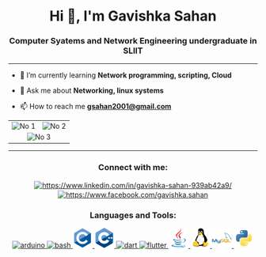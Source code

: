 <h1 align="center">Hi 👋, I'm Gavishka Sahan</h1>
<h3 align="center">Computer Syatems and Network Engineering undergraduate in SLIIT</h3>

---

- 🌱 I’m currently learning **Network programming, scripting, Cloud**

- 💬 Ask me about **Networking, linux systems**

- 📫 How to reach me **gsahan2001@gmail.com**

<table style="border: 0; width: 100%;">
  <tr>
    <td style="text-align: center;">
      <img 
        src="https://github-readme-stats.vercel.app/api?username=gavishka-sahan&show_icons=true&locale=en&title_color=ff6347&text_color=ffffff&icon_color=00bfff&bg_color=000000" 
        alt="No 1" width="400" height="200"
      />
    </td>
    <td style="text-align: center;">
      <img 
        src="https://github-readme-streak-stats.herokuapp.com/?user=gavishka-sahan&theme=black-ice&ring=ff6347&fire=ff6347&currStreakNum=ffffff&sideNums=ffffff&currStreakLabel=00bfff&sideLabels=00bfff&background=000000" 
        alt="No 2" width="400" height="200"
      />
    </td>
  </tr>
  <tr>
    <td colspan="2" style="text-align: center;">
      <img 
        src="https://github-readme-stats.vercel.app/api/top-langs?username=gavishka-sahan&show_icons=true&locale=en&layout=compact&title_color=ff6347&text_color=ffffff&icon_color=00bfff&bg_color=000000" 
        alt="No 3"
      />
    </td>
  </tr>
</table>




---

<h3 align="center">Connect with me:</h3>
<p align="center">
<a href="https://www.linkedin.com/in/gavishka-sahan-939ab42a9/" target="blank"><img align="center" src="https://raw.githubusercontent.com/rahuldkjain/github-profile-readme-generator/master/src/images/icons/Social/linked-in-alt.svg" alt="https://www.linkedin.com/in/gavishka-sahan-939ab42a9/" height="30" width="40" /></a>
<a href="https://www.facebook.com/gavishka.sahan" target="blank"><img align="center" src="https://raw.githubusercontent.com/rahuldkjain/github-profile-readme-generator/master/src/images/icons/Social/facebook.svg" alt="https://www.facebook.com/gavishka.sahan" height="30" width="40" /></a>
</p>

<h3 align="center">Languages and Tools:</h3>
<p align="center"> <a href="https://www.arduino.cc/" target="_blank" rel="noreferrer"> <img src="https://cdn.worldvectorlogo.com/logos/arduino-1.svg" alt="arduino" width="40" height="40"/> </a> <a href="https://www.gnu.org/software/bash/" target="_blank" rel="noreferrer"> <img src="https://www.vectorlogo.zone/logos/gnu_bash/gnu_bash-icon.svg" alt="bash" width="40" height="40"/> </a> <a href="https://www.cprogramming.com/" target="_blank" rel="noreferrer"> <img src="https://raw.githubusercontent.com/devicons/devicon/master/icons/c/c-original.svg" alt="c" width="40" height="40"/> </a> <a href="https://www.w3schools.com/cpp/" target="_blank" rel="noreferrer"> <img src="https://raw.githubusercontent.com/devicons/devicon/master/icons/cplusplus/cplusplus-original.svg" alt="cplusplus" width="40" height="40"/> </a> <a href="https://dart.dev" target="_blank" rel="noreferrer"> <img src="https://www.vectorlogo.zone/logos/dartlang/dartlang-icon.svg" alt="dart" width="40" height="40"/> </a> <a href="https://flutter.dev" target="_blank" rel="noreferrer"> <img src="https://www.vectorlogo.zone/logos/flutterio/flutterio-icon.svg" alt="flutter" width="40" height="40"/> </a> <a href="https://www.java.com" target="_blank" rel="noreferrer"> <img src="https://raw.githubusercontent.com/devicons/devicon/master/icons/java/java-original.svg" alt="java" width="40" height="40"/> </a> <a href="https://www.linux.org/" target="_blank" rel="noreferrer"> <img src="https://raw.githubusercontent.com/devicons/devicon/master/icons/linux/linux-original.svg" alt="linux" width="40" height="40"/> </a> <a href="https://www.mysql.com/" target="_blank" rel="noreferrer"> <img src="https://raw.githubusercontent.com/devicons/devicon/master/icons/mysql/mysql-original-wordmark.svg" alt="mysql" width="40" height="40"/> </a> <a href="https://www.python.org" target="_blank" rel="noreferrer"> <img src="https://raw.githubusercontent.com/devicons/devicon/master/icons/python/python-original.svg" alt="python" width="40" height="40"/> </a> </p>
